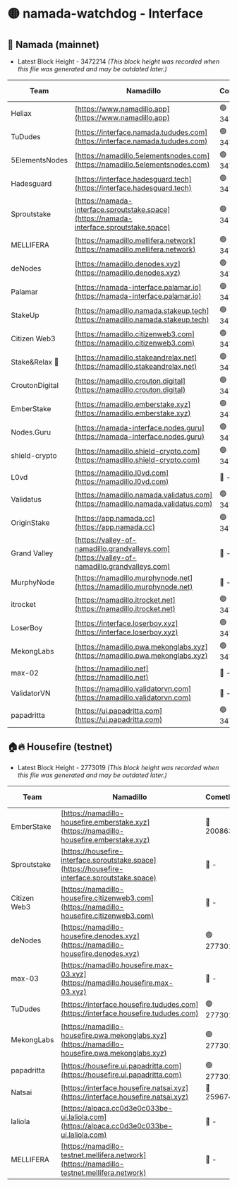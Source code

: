 # 🟡 namada-watchdog - Interface

## 🚀 Namada (mainnet)
- Latest Block Height - 3472214 *(This block height was recorded when this file was generated and may be outdated later.)*

| Team | Namadillo | CometBFT | Indexer | MASP Indexer |
|-|-|-|-|-|
| Heliax | [https://www.namadillo.app](https://www.namadillo.app) | 🟢 3472194 | 🟢 3472194 | 🟢 3472194 |
| TuDudes | [https://interface.namada.tududes.com](https://interface.namada.tududes.com) | 🟢 3472194 | 🟢 3472193 | 🟢 3472193 |
| 5ElementsNodes | [https://namadillo.5elementsnodes.com](https://namadillo.5elementsnodes.com) | 🟢 3472194 | 🟢 3472194 | 🟢 3472194 |
| Hadesguard | [https://interface.hadesguard.tech](https://interface.hadesguard.tech) | 🟢 3472195 | 🟢 3472195 | 🟢 3472194 |
| Sproutstake | [https://namada-interface.sproutstake.space](https://namada-interface.sproutstake.space) | 🟢 3472195 | 🟢 3472195 | 🟢 3472195 |
| MELLIFERA | [https://namadillo.mellifera.network](https://namadillo.mellifera.network) | 🟢 3472196 | 🟢 3472196 | 🟢 3472196 |
| deNodes | [https://namadillo.denodes.xyz](https://namadillo.denodes.xyz) | 🟢 3472197 | 🟢 3472196 | 🟢 3472197 |
| Palamar | [https://namada-interface.palamar.io](https://namada-interface.palamar.io) | 🟢 3472197 | 🟢 3472197 | 🟢 3472197 |
| StakeUp | [https://namadillo.namada.stakeup.tech](https://namadillo.namada.stakeup.tech) | 🟢 3472198 | 🟢 3472198 | 🟢 3472198 |
| Citizen Web3 | [https://namadillo.citizenweb3.com](https://namadillo.citizenweb3.com) | 🟢 3472198 | 🟢 3472198 | 🟢 3472198 |
| Stake&Relax 🦥 | [https://namadillo.stakeandrelax.net](https://namadillo.stakeandrelax.net) | 🟢 3472199 | 🟢 3472199 | 🟢 3472199 |
| CroutonDigital | [https://namadillo.crouton.digital](https://namadillo.crouton.digital) | 🟢 3472199 | 🟢 3472199 | 🟢 3472199 |
| EmberStake | [https://namadillo.emberstake.xyz](https://namadillo.emberstake.xyz) | 🟢 3472200 | 🟢 3472200 | 🟢 3472200 |
| Nodes.Guru | [https://namada-interface.nodes.guru](https://namada-interface.nodes.guru) | 🟢 3472200 | 🟢 3472200 | 🟢 3472200 |
| shield-crypto | [https://namadillo.shield-crypto.com](https://namadillo.shield-crypto.com) | 🟢 3472201 | 🟢 3472201 | 🟢 3472200 |
| L0vd | [https://namadillo.l0vd.com](https://namadillo.l0vd.com) | 🔴 - | 🔴 - | 🔴 - |
| Validatus | [https://namadillo.namada.validatus.com](https://namadillo.namada.validatus.com) | 🟢 3472204 | 🟢 3472204 | 🟢 3472204 |
| OriginStake | [https://app.namada.cc](https://app.namada.cc) | 🟢 3472204 | 🟢 3472204 | 🟢 3472204 |
| Grand Valley | [https://valley-of-namadillo.grandvalleys.com](https://valley-of-namadillo.grandvalleys.com) | 🔴 - | 🔴 - | 🔴 - |
| MurphyNode | [https://namadillo.murphynode.net](https://namadillo.murphynode.net) | 🔴 - | 🔴 - | 🔴 - |
| itrocket | [https://namadillo.itrocket.net](https://namadillo.itrocket.net) | 🟢 3472208 | 🟢 3472208 | 🟢 3472208 |
| LoserBoy | [https://interface.loserboy.xyz](https://interface.loserboy.xyz) | 🟢 3472209 | 🟢 3472209 | 🟢 3472208 |
| MekongLabs | [https://namadillo.pwa.mekonglabs.xyz](https://namadillo.pwa.mekonglabs.xyz) | 🟢 3472209 | 🟢 3472209 | 🟢 3472209 |
| max-02 | [https://namadillo.net](https://namadillo.net) | 🔴 - | 🔴 - | 🔴 - |
| ValidatorVN | [https://namadillo.validatorvn.com](https://namadillo.validatorvn.com) | 🔴 - | 🔴 - | 🔴 - |
| papadritta | [https://ui.papadritta.com](https://ui.papadritta.com) | 🟢 3472214 | 🟢 3472213 | 🔴 - |

## 🏠🔥 Housefire (testnet)
- Latest Block Height - 2773019 *(This block height was recorded when this file was generated and may be outdated later.)*

| Team | Namadillo | CometBFT | Indexer | MASP Indexer |
|-|-|-|-|-|
| EmberStake | [https://namadillo-housefire.emberstake.xyz](https://namadillo-housefire.emberstake.xyz) | 🔴 2008636 | 🔴 - | 🔴 - |
| Sproutstake | [https://housefire-interface.sproutstake.space](https://housefire-interface.sproutstake.space) | 🔴 - | 🔴 - | 🔴 - |
| Citizen Web3 | [https://namadillo-housefire.citizenweb3.com](https://namadillo-housefire.citizenweb3.com) | 🔴 - | 🔴 - | 🔴 - |
| deNodes | [https://namadillo-housefire.denodes.xyz](https://namadillo-housefire.denodes.xyz) | 🟢 2773012 | 🟢 2773012 | 🟢 2773012 |
| max-03 | [https://namadillo.housefire.max-03.xyz](https://namadillo.housefire.max-03.xyz) | 🔴 - | 🔴 - | 🔴 - |
| TuDudes | [https://interface.housefire.tududes.com](https://interface.housefire.tududes.com) | 🟢 2773019 | 🟢 2773019 | 🟢 2773019 |
| MekongLabs | [https://namadillo-housefire.pwa.mekonglabs.xyz](https://namadillo-housefire.pwa.mekonglabs.xyz) | 🟢 2773019 | 🟢 2773019 | 🟢 2773019 |
| papadritta | [https://housefire.ui.papadritta.com](https://housefire.ui.papadritta.com) | 🟢 2773019 | 🟢 2773019 | 🟢 2773020 |
| Natsai | [https://interface.housefire.natsai.xyz](https://interface.housefire.natsai.xyz) | 🔴 2596741 | 🔴 2596741 | 🔴 2596741 |
| laliola | [https://alpaca.cc0d3e0c033be-ui.laliola.com](https://alpaca.cc0d3e0c033be-ui.laliola.com) | 🔴 - | 🔴 - | 🔴 - |
| MELLIFERA | [https://namadillo-testnet.mellifera.network](https://namadillo-testnet.mellifera.network) | 🔴 - | 🟢 2773020 | 🔴 2607259 |

